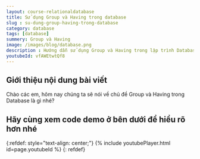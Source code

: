 ```yaml
---
layout: course-relationaldatabase
title: Sử dụng Group và Having trong database
slug : su-dung-group-having-trong-database
category: database
tags: [database]
summery: Group và Having    
image: /images/blog/database.png
description : Hướng dẫn sử dụng Group và Having trong lập trình Database. Bài viết là một video bài giảng trình bày về kiến thức Group và Having. Trong đó tác giả hướng dẫn sử dụng câu lệnh Group by và Having cùng với câu lệnh Where trong Database thông qua ví dụ cụ thể dựa trên một project thực tế. Qua bài giảng và ví dụ thực tế, người đọc hiểu được mục đích sử dụng của các mệnh đề Group và Having, từ đó áp dụng được vào thực hành trong lập trình Database để chuẩn hoá dữ liệu.
youtubeId: vfAWEtwtQf8
---
```


## **Giới thiệu nội dung bài viết**

Chào các em, hôm nay chúng ta sẽ nói về chủ đề Group và Having trong Database là gì nhé?


## **Hãy cùng xem code demo ở bên dưới để hiểu rõ hơn nhé**

{:refdef: style="text-align: center;"}
{% include youtubePlayer.html id=page.youtubeId %}
{: refdef}
